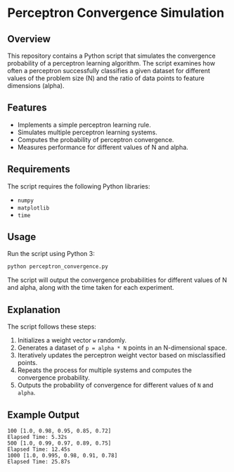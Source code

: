 # Perceptron Convergence Simulation

## Overview
This repository contains a Python script that simulates the convergence probability of a perceptron learning algorithm. The script examines how often a perceptron successfully classifies a given dataset for different values of the problem size (N) and the ratio of data points to feature dimensions (alpha).

## Features
- Implements a simple perceptron learning rule.
- Simulates multiple perceptron learning systems.
- Computes the probability of perceptron convergence.
- Measures performance for different values of N and alpha.

## Requirements
The script requires the following Python libraries:
- `numpy`
- `matplotlib`
- `time`

## Usage
Run the script using Python 3:
```sh
python perceptron_convergence.py
```
The script will output the convergence probabilities for different values of N and alpha, along with the time taken for each experiment.

## Explanation
The script follows these steps:
1. Initializes a weight vector `w` randomly.
2. Generates a dataset of `p = alpha * N` points in an N-dimensional space.
3. Iteratively updates the perceptron weight vector based on misclassified points.
4. Repeats the process for multiple systems and computes the convergence probability.
5. Outputs the probability of convergence for different values of `N` and `alpha`.

## Example Output
```
100 [1.0, 0.98, 0.95, 0.85, 0.72]
Elapsed Time: 5.32s
500 [1.0, 0.99, 0.97, 0.89, 0.75]
Elapsed Time: 12.45s
1000 [1.0, 0.995, 0.98, 0.91, 0.78]
Elapsed Time: 25.87s
```



